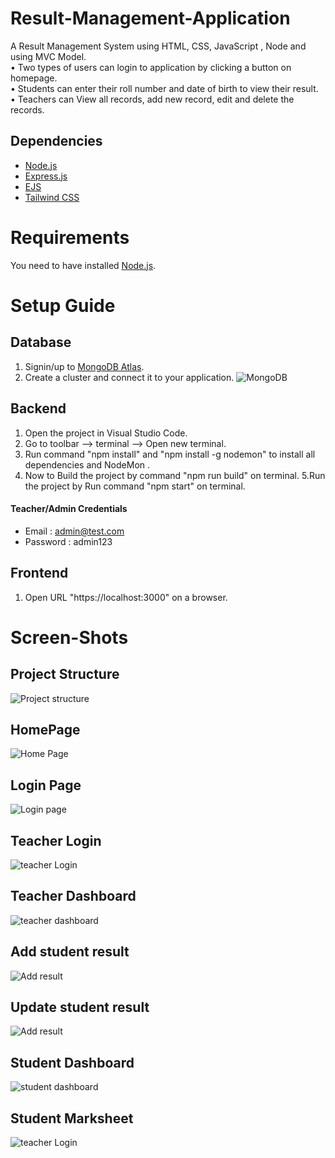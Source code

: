 # Result-Management-Application
A Result Management System using HTML, CSS, JavaScript , Node and using MVC Model.<br/>
• Two types of users can login to application by clicking a button on homepage.<br/>
• Students can enter their roll number and date of birth to view their result.<br/>
• Teachers can View all records, add new record, edit and delete the records.<br/>


## Dependencies

- [Node.js](https://nodejs.org/)
- [Express.js](https://expressjs.com/)
- [EJS](https://ejs.co/)
- [Tailwind CSS](https://tailwindcss.com/)

# Requirements

You need to have installed [Node.js](https://nodejs.org/es/download/).


# Setup Guide 

## Database 
1. Signin/up to [MongoDB Atlas](https://www.mongodb.com/cloud/atlas).
2. Create a cluster and connect it to your application.
 ![MongoDB](public/img/ss5.png)

  
## Backend 
1. Open the project in Visual Studio Code.
2. Go to toolbar --> terminal --> Open new terminal.
3. Run command "npm install" and "npm install -g nodemon" to install all dependencies and NodeMon .
4. Now to Build the project by command "npm run build" on terminal.
5.Run the project by Run command "npm start" on terminal.
#### Teacher/Admin Credentials
- Email : admin@test.com
- Password : admin123
  
## Frontend
1. Open URL "https://localhost:3000" on a browser.

# Screen-Shots 

## Project Structure
![Project structure](public/img/ss1.png)

## HomePage 

![Home Page](public/img/ss2.png)


## Login Page 

![Login page](public/img/ss3.jpeg)

## Teacher Login 
![teacher Login](public/img/ss4.png)

## Teacher Dashboard
![teacher dashboard](public/img/ss6.jpeg)


## Add student result

![Add result](public/img/ss7.jpeg)
## Update student result

![Add result](public/img/ss10.jpeg)

## Student Dashboard
![student dashboard](public/img/ss8.jpeg)

## Student Marksheet
![teacher Login](public/img/ss9.jpeg)